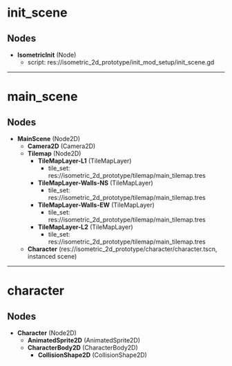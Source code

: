 # init_scene
## Nodes
- **IsometricInit** (Node)
  - script: res://isometric_2d_prototype/init_mod_setup/init_scene.gd


---

# main_scene
## Nodes
- **MainScene** (Node2D)
  - **Camera2D** (Camera2D)
  - **Tilemap** (Node2D)
    - **TileMapLayer-L1** (TileMapLayer)
      - tile_set: res://isometric_2d_prototype/tilemap/main_tilemap.tres
    - **TileMapLayer-Walls-NS** (TileMapLayer)
      - tile_set: res://isometric_2d_prototype/tilemap/main_tilemap.tres
    - **TileMapLayer-Walls-EW** (TileMapLayer)
      - tile_set: res://isometric_2d_prototype/tilemap/main_tilemap.tres
    - **TileMapLayer-L2** (TileMapLayer)
      - tile_set: res://isometric_2d_prototype/tilemap/main_tilemap.tres
  - **Character** (res://isometric_2d_prototype/character/character.tscn, instanced scene)


---

# character
## Nodes
- **Character** (Node2D)
  - **AnimatedSprite2D** (AnimatedSprite2D)
  - **CharacterBody2D** (CharacterBody2D)
    - **CollisionShape2D** (CollisionShape2D)
